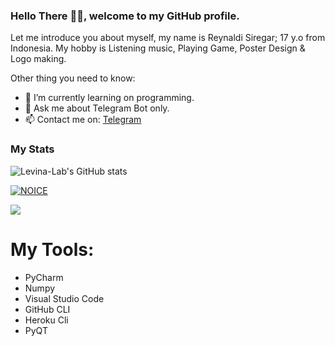 ### Hello There 👋🏻, welcome to my GitHub profile.

Let me introduce you about myself, my name is Reynaldi Siregar; 17 y.o from Indonesia. My hobby is Listening music, Playing Game, Poster Design & Logo making.

Other thing you need to know:

- 🌱 I’m currently learning on programming.
- 💬 Ask me about Telegram Bot only.
- 📫 Contact me on: [Telegram](https://t.me/vionite)

### My Stats
![Levina-Lab's GitHub stats](https://github-readme-stats.vercel.app/api?username=levina-lab&show_icons=true&theme=radical)

[![NOICE](https://github-readme-stats.vercel.app/api/top-langs/?username=levina-lab&layout=compact&theme=midnight-purple&hide=Css)](https://github.com/levina-lab)

![](https://visitor-badge.laobi.icu/badge?page_id=levina-lab)

# My Tools:
- PyCharm
- Numpy
- Visual Studio Code
- GitHub CLI
- Heroku Cli
- PyQT
